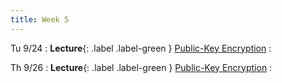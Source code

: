 ```yaml
---
title: Week 5
---
```


Tu 9/24
: **Lecture**{: .label .label-green } [Public-Key Encryption](/assets/lecture-notes/collection-F24.pdf)
    : 

Th 9/26
: **Lecture**{: .label .label-green } [Public-Key Encryption](/assets/lecture-notes/collection-F24.pdf)
    : 
